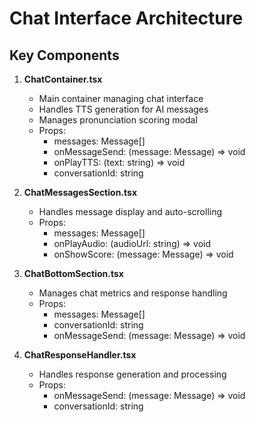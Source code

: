 # Chat Interface Architecture

## Key Components

1. **ChatContainer.tsx**
   - Main container managing chat interface
   - Handles TTS generation for AI messages
   - Manages pronunciation scoring modal
   - Props:
     - messages: Message[]
     - onMessageSend: (message: Message) => void
     - onPlayTTS: (text: string) => void
     - conversationId: string

2. **ChatMessagesSection.tsx**
   - Handles message display and auto-scrolling
   - Props:
     - messages: Message[]
     - onPlayAudio: (audioUrl: string) => void
     - onShowScore: (message: Message) => void

3. **ChatBottomSection.tsx**
   - Manages chat metrics and response handling
   - Props:
     - messages: Message[]
     - conversationId: string
     - onMessageSend: (message: Message) => void

4. **ChatResponseHandler.tsx**
   - Handles response generation and processing
   - Props:
     - onMessageSend: (message: Message) => void
     - conversationId: string